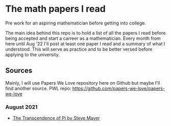 # The math papers I read

Pre work for an aspiring mathematician before getting into college.

The main idea behind this repo is to hold a list of all the papers I read before being accepted and start a carreer as a mathematician. Every month from here until Aug '22 I'll post at least one paper I read and a summary of what I understood. This will serve as practice and to be better versed before applying to the university.

## Sources

Mainly, I will use Papers We Love repository here on Github but maybe I'll find another source.
PWL repo: https://github.com/papers-we-love/papers-we-love  



### August 2021
* [The Transcendence of Pi by Steve Mayer](https://github.com/papers-we-love/papers-we-love/blob/master/mathematics/transcendence-of-pi.pdf)  
